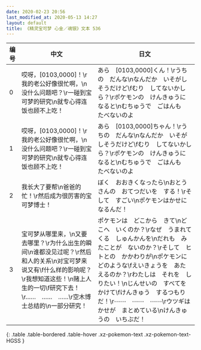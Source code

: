 ```yaml
---
date: 2020-02-23 20:56
last_modified_at: 2020-05-13 14:27
layout: default
title: 《精灵宝可梦 心金／魂银》文本 536
---
```

| 编号 | 中文 | 日文 |
| ---- | ---- | ---- |
| 0 | 哎呀，[0103,0000]！\r我的老公好像很忙啊，\n没什么问题吧？\r一碰到宝可梦的研究\n就专心得连饭也顾不上吃！ | あら　[0103,0000]くん！\rうちの　だんな\nなんだか　いそがしそうだけど\fむり　してないかしら？\rポケモンの　けんきゅうに　なると\nむちゅうで　ごはんも　たべないのよ |
| 1 | 哎呀，[0103,0000]！\r我的老公好像很忙啊，\n没什么问题吧？\r一碰到宝可梦的研究\n就专心得连饭也顾不上吃！ | あら　[0103,0000]ちゃん！\rうちの　だんな\nなんだか　いそがしそうだけど\fむり　してないかしら？\rポケモンの　けんきゅうに　なると\nむちゅうで　ごはんも　たべないのよ |
| 2 | 我长大了要帮\n爸爸的忙！\r然后成为很厉害的宝可梦博士！ | ぼく　おおきくなったら\nおとうさんの　おてつだいを　する！\rそして　すごい\nポケモンはかせに　なるんだ！ |
| 3 | 宝可梦从哪里来，\n又要去哪里？\r为什么出生的瞬间\n谁都没见过呢？\r然后和人的关系\n对宝可梦来说又有\f什么样的影响呢？\r我想知道这些！\n赌上人生的一切\f研究下去！\r……　……　……\r空木博士总结的\n一部分研究！ | ポケモンは　どこから　きて\nどこへ　いくのか？\rなぜ　うまれてくる　しゅんかんを\nだれも　みたことが　ないのか？\rそして　ヒトとの　かかわりが\nポケモンに　どのような\fえいきょうを　あたえるのか？\rわたしは　それを　しりたい！\nじんせいの　すべてを　かけて\fけんきゅう　するつもりだ！\r⋯⋯　⋯⋯　⋯⋯\rウツギはかせが　まとめている\nけんきゅうの　いちぶだ！ |
{: .table .table-bordered .table-hover .xz-pokemon-text .xz-pokemon-text-HGSS }